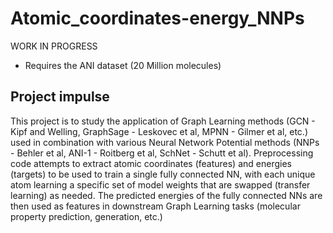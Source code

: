 # Atomic_coordinates-energy_NNPs
WORK IN PROGRESS
* Requires the ANI dataset (20 Million molecules)

## Project impulse
This project is to study the application of Graph Learning methods (GCN - Kipf and Welling, GraphSage - Leskovec et al, MPNN - Gilmer et al, etc.) used in combination with various Neural Network Potential methods (NNPs - Behler et al, ANI-1 - Roitberg et al, SchNet - Schutt et al). Preprocessing code attempts to extract atomic coordinates (features) and energies (targets) to be used to train a single fully connected NN, with each unique atom learning a specific set of model weights that are swapped (transfer learning) as needed. The predicted energies of the fully connected NNs are then used as features in downstream Graph Learning tasks (molecular property prediction, generation, etc.)
